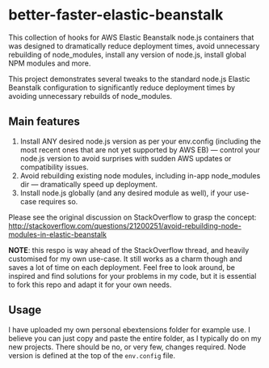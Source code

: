 better-faster-elastic-beanstalk
===============================

This collection of hooks for AWS Elastic Beanstalk node.js containers that was designed to dramatically reduce deployment times, avoid unnecessary rebuilding of node_modules, install any version of node.js, install global NPM modules and more.

This project demonstrates several tweaks to the standard node.js Elastic Beanstalk configuration to significantly reduce deployment times by avoiding unnecessary rebuilds of node_modules. 

## Main features

 1. Install ANY desired node.js version as per your env.config (including
    the most recent ones that are not yet supported by AWS EB)  — control your node.js version to avoid surprises with sudden AWS updates or compatibility issues.
 2. Avoid rebuilding existing node modules, including in-app
    node_modules dir  — dramatically speed up deployment.
 3. Install node.js globally (and any desired module as well), if your use-case requires so.

Please see the original discussion on StackOverflow to grasp the concept:
http://stackoverflow.com/questions/21200251/avoid-rebuilding-node-modules-in-elastic-beanstalk

__NOTE__: this respo is way ahead of the StackOverflow thread, and heavily customised for my own use-case. It still works as a charm though and saves a lot of time on each deployment. Feel free to look around, be inspired and find solutions for your problems in my code, but it is essential to fork this repo and  adapt it for your own needs.

## Usage

I have uploaded my own personal ebextensions folder for example use. I believe you can just copy and paste the entire folder, as I typically do
on my new projects. There should be no, or very few, changes required. Node version is defined at the top of the `env.config` file.


